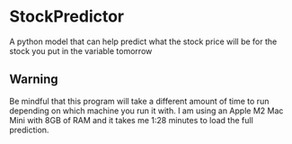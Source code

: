 # StockPredictor
A python model that can help predict what the stock price will be for the stock you put in the variable tomorrow

## Warning
Be mindful that this program will take a different amount of time to run depending on which machine you run it with.
I am using an Apple M2 Mac Mini with 8GB of RAM and it takes me 1:28 minutes to load the full prediction.
